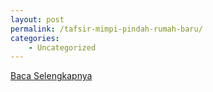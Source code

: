 ```yaml
---
layout: post
permalink: /tafsir-mimpi-pindah-rumah-baru/
categories:
    - Uncategorized
---
```


[Baca Selengkapnya](/08)